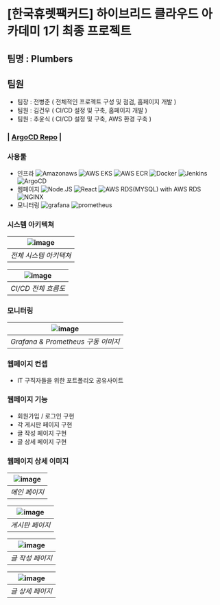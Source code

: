# [한국휴렛팩커드] 하이브리드 클라우드 아카데미 1기 최종 프로젝트 

## 팀명 : Plumbers
## 팀원
- 팀장 : 전병준 ( 전체적인 프로젝트 구성 및 점검, 홈페이지 개발 )
- 팀원 : 김건우 ( CI/CD 설정 및 구축, 홈페이지 개발 )
- 팀원 : 추윤식 ( CI/CD 설정 및 구축, AWS 환경 구축 )


### | [ArgoCD Repo](https://github.com/multicampus-plumber/argocd) |

### 사용툴 
- 인프라
![Amazonaws](https://img.shields.io/badge/-AWS-232F3E?style=flat-square&logo=amazon&logoColor=black)
![AWS EKS](https://img.shields.io/badge/-AWSEKS-FF9900?style=flat-square&logo=amazoneks&logoColor=black)
![AWS ECR](https://img.shields.io/badge/-AWSECR-FF9900?style=flat-square&logo=&logoColor=black)
![Docker](https://img.shields.io/badge/-Docker-2496ED?style=flat-square&logo=docker&logoColor=white)
![Jenkins](https://img.shields.io/badge/-Jenkins-D24939?style=flat-square&logo=Jenkins&logoColor=black)
![ArgoCD](https://img.shields.io/badge/-ArgoCD-EF7B4D?style=flat-square&logo=Argo&logoColor=black)
- 웹페이지
![Node.JS](https://img.shields.io/badge/-Node.JS-339933?style=flat&logo=nodedotjs&logoColor=black)
![React](https://img.shields.io/badge/-React-61DAFB?style=flat&logo=react&logoColor=black)
![AWS RDS(MYSQL)](https://img.shields.io/badge/-MYSQL-4479A1?style=flat&logo=mysql&logoColor=black) with AWS RDS
![NGINX](https://img.shields.io/badge/-nginx-009639?style=flat&logo=nginx&logoColor=black)
- 모니터링
![grafana](https://img.shields.io/badge/-Grafana-F46800?style=flat&logo=grafana&logoColor=black)
![prometheus](https://img.shields.io/badge/-Prometheus-E6522C?style=flat&logo=prometheus&logoColor=black)

### 시스템 아키텍쳐

| ![image](https://github.com/multicampus-plumber/jenkins/assets/112372296/536d6bd8-cc6a-40e5-96d0-c31899581c59)|
| :---------------------------------: |
| _전체 시스템 아키텍쳐_|

| ![image](https://github.com/multicampus-plumber/jenkins/assets/112372296/9ef724b6-0503-490b-8962-afbfa14ad344) |
| :---------------------------------: |
| _CI/CD 전체 흐름도_|

### 모니터링

| ![image](https://github.com/multicampus-plumber/jenkins/assets/112372296/e26cdc41-49e6-48dc-b2f7-409353779892) |
| :---------------------------------: |
| _Grafana & Prometheus 구동 이미지_|




### 웹페이지 컨셉
- IT 구직자들을 위한 포트폴리오 공유사이트

### 웹페이지 기능
- 회원가입 / 로그인 구현
- 각 게시판 페이지 구현
- 글 작성 페이지 구현
- 글 상세 페이지 구현

### 웹페이지 상세 이미지
| ![image](https://github.com/multicampus-plumber/jenkins/assets/112372296/627f42a7-ebe0-4c8e-8e96-e3ce3f2a5374) |
| :---------------------------------: |
| _메인 페이지_|

| ![image](https://github.com/multicampus-plumber/jenkins/assets/112372296/59fd49ae-c30c-4833-b7e0-a6e56e134c5a) |
| :---------------------------------: |
| _게시판 페이지_|

| ![image](https://github.com/multicampus-plumber/jenkins/assets/112372296/f5956f24-07a5-4750-b053-f70d3e0d71c2) |
| :---------------------------------: |
| _글 작성 페이지_|

|![image](https://github.com/multicampus-plumber/jenkins/assets/112372296/b7a63763-4252-4d84-a767-60cc8207560a)|
| :---------------------------------: |
| _글 상세 페이지_|
